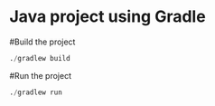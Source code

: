 # Java project using Gradle


#Build the project 

```python
./gradlew build
```

#Run the project

```python
./gradlew run
```



